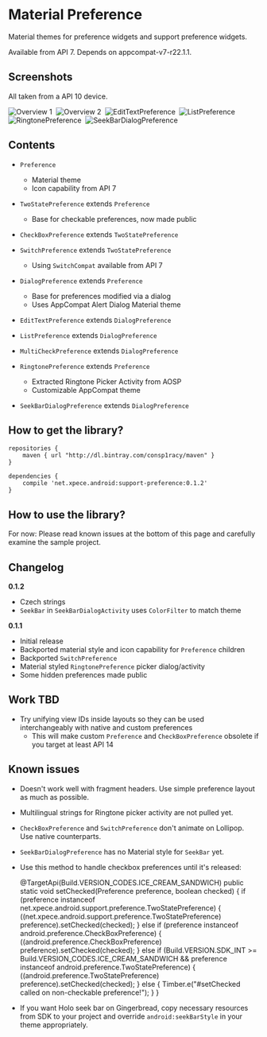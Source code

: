 # Material Preference

Material themes for preference widgets and support preference widgets.

Available from API 7. Depends on appcompat-v7-r22.1.1.

## Screenshots

All taken from a API 10 device.

![Overview 1](./docs/device-2015-05-16-022153.png)&nbsp;
![Overview 2](./docs/device-2015-05-16-022305.png)&nbsp;
![EditTextPreference](./docs/device-2015-05-16-022337.png)&nbsp;
![ListPreference](./docs/device-2015-05-16-022400.png)&nbsp;
![RingtonePreference](./docs/device-2015-05-16-022428.png)&nbsp;
![SeekBarDialogPreference](./docs/device-2015-05-17-164239.png)

## Contents

- `Preference`
  - Material theme
  - Icon capability from API 7

- `TwoStatePreference` extends `Preference`
  - Base for checkable preferences, now made public

- `CheckBoxPreference` extends `TwoStatePreference`

- `SwitchPreference` extends `TwoStatePreference`
  - Using `SwitchCompat` available from API 7

- `DialogPreference` extends `Preference`
  - Base for preferences modified via a dialog
  - Uses AppCompat Alert Dialog Material theme

- `EditTextPreference` extends `DialogPreference`

- `ListPreference` extends `DialogPreference`

- `MultiCheckPreference` extends `DialogPreference`

- `RingtonePreference` extends `Preference`
  - Extracted Ringtone Picker Activity from AOSP
  - Customizable AppCompat theme

- `SeekBarDialogPreference` extends `DialogPreference`

## How to get the library?

    repositories {
        maven { url "http://dl.bintray.com/consp1racy/maven" }
    }
  
    dependencies {
        compile 'net.xpece.android:support-preference:0.1.2'
    }

## How to use the library?

For now: Please read known issues at the bottom of this page and carefully examine the sample project.

## Changelog

**0.1.2**
- Czech strings
- `SeekBar` in `SeekBarDialogActivity` uses `ColorFilter` to match theme

**0.1.1**
- Initial release
- Backported material style and icon capability for `Preference` children
- Backported `SwitchPreference`
- Material styled `RingtonePreference` picker dialog/activity
- Some hidden preferences made public

## Work TBD

- Try unifying view IDs inside layouts so they can be used interchangeably with native and custom preferences
  - This will make custom `Preference` and `CheckBoxPreference` obsolete if you target at least API 14

## Known issues

- Doesn't work well with fragment headers. Use simple preference layout as much as possible.
- Multilingual strings for Ringtone picker activity are not pulled yet.
- `CheckBoxPreference` and `SwitchPreference` don't animate on Lollipop. Use native counterparts.
- `SeekBarDialogPreference` has no Material style for `SeekBar` yet.

- Use this method to handle checkbox preferences until it's released:

    @TargetApi(Build.VERSION_CODES.ICE_CREAM_SANDWICH)
    public static void setChecked(Preference preference, boolean checked) {
        if (preference instanceof net.xpece.android.support.preference.TwoStatePreference) {
            ((net.xpece.android.support.preference.TwoStatePreference) preference).setChecked(checked);
        } else if (preference instanceof android.preference.CheckBoxPreference) {
            ((android.preference.CheckBoxPreference) preference).setChecked(checked);
        } else if (Build.VERSION.SDK_INT >= Build.VERSION_CODES.ICE_CREAM_SANDWICH
            && preference instanceof android.preference.TwoStatePreference) {
            ((android.preference.TwoStatePreference) preference).setChecked(checked);
        } else {
            Timber.e("#setChecked called on non-checkable preference!");
        }
    }

- If you want Holo seek bar on Gingerbread, copy necessary resources from SDK to your project and override `android:seekBarStyle` in your theme appropriately.
